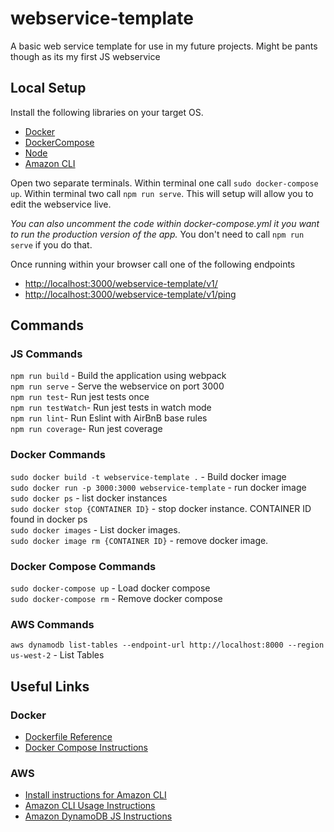 # webservice-template
A basic web service template for use in my future projects. Might be pants though as its my first JS webservice

## Local Setup
Install the following libraries on your target OS.
* [Docker](https://docs.docker.com/engine/install/)
* [DockerCompose](https://docs.docker.com/compose/install/)
* [Node](https://nodejs.org/en/download/)
* [Amazon CLI](https://docs.aws.amazon.com/amazondynamodb/latest/developerguide/Tools.CLI.html#Tools.CLI.DownloadingAndRunning)

Open two separate terminals. Within terminal one call ``sudo docker-compose up``. Within terminal two call ``npm run serve``. This will setup will allow you to edit the webservice live.

_You can also uncomment the code within docker-compose.yml it you want to run the production version of the app._ You don't need to call ``npm run serve`` if you do that.

Once running within your browser call one of the following endpoints
* [http://localhost:3000/webservice-template/v1/](http://localhost:3000/webservice-template/v1/)
* [http://localhost:3000/webservice-template/v1/ping](http://localhost:3000/webservice-template/v1/ping)
## Commands
### JS Commands
`npm run build` - Build the application using webpack  
`npm run serve` - Serve the webservice on port 3000  
`npm run test`- Run jest tests once  
`npm run testWatch`- Run jest tests in watch mode  
`npm run lint`- Run Eslint with AirBnB base rules  
`npm run coverage`- Run jest coverage  

### Docker Commands
`sudo docker build -t webservice-template .` -  Build docker image  
`sudo docker run -p 3000:3000 webservice-template` -  run docker image  
`sudo docker ps` -  list docker instances  
`sudo docker stop {CONTAINER ID}` - stop docker instance. CONTAINER ID found in docker ps  
`sudo docker images` -   List docker images.  
`sudo docker image rm {CONTAINER ID}` -   remove docker image. 

### Docker Compose Commands
`sudo docker-compose up` - Load docker compose   
`sudo docker-compose rm` - Remove docker compose

### AWS Commands
`aws dynamodb list-tables --endpoint-url http://localhost:8000 --region us-west-2` - List Tables

## Useful Links
### Docker
* [Dockerfile Reference](https://docs.docker.com/engine/reference/builder/)
* [Docker Compose Instructions](https://docs.docker.com/compose/)
### AWS
* [Install instructions for Amazon CLI](https://docs.aws.amazon.com/cli/latest/userguide/install-cliv2-linux.html)
* [Amazon CLI Usage Instructions](https://docs.aws.amazon.com/amazondynamodb/latest/developerguide/Tools.CLI.html#Tools.CLI.DownloadingAndRunning)
* [Amazon DynamoDB JS Instructions](https://docs.aws.amazon.com/amazondynamodb/latest/developerguide/GettingStarted.JavaScript.html)

